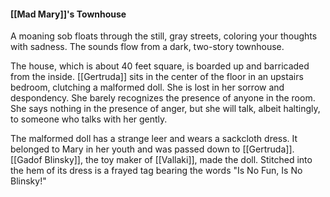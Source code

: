 #### [[Mad Mary]]'s Townhouse

A moaning sob floats through the still, gray streets, coloring your thoughts with sadness. The sounds flow from a dark, two-story townhouse.

The house, which is about 40 feet square, is boarded up and barricaded from the inside. [[Gertruda]] sits in the center of the floor in an upstairs bedroom, clutching a malformed doll. She is lost in her sorrow and despondency. She barely recognizes the presence of anyone in the room. She says nothing in the presence of anger, but she will talk, albeit haltingly, to someone who talks with her gently. 

The malformed doll has a strange leer and wears a sackcloth dress. It belonged to Mary in her youth and was passed down to [[Gertruda]]. [[Gadof Blinsky]], the toy maker of [[Vallaki]], made the doll. Stitched into the hem of its dress is a frayed tag bearing the words "Is No Fun, Is No Blinsky!"